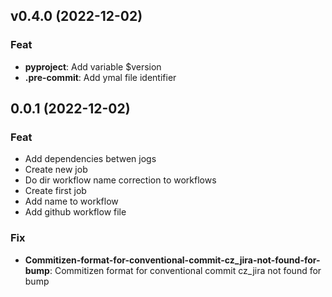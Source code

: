 ## v0.4.0 (2022-12-02)

### Feat

- **pyproject**: Add variable $version
- **.pre-commit**: Add ymal file identifier

## 0.0.1 (2022-12-02)

### Feat

- Add dependencies betwen jogs
- Create new job
- Do dir workflow name correction to workflows
- Create first job
- Add name to workflow
- Add github workflow file

### Fix

- **Commitizen-format-for-conventional-commit-cz_jira-not-found-for-bump**: Commitizen format for conventional commit cz_jira not found for bump
